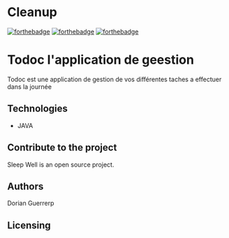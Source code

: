 # Cleanup

[![forthebadge](https://forthebadge.com/images/badges/cc-0.svg)](https://forthebadge.com) [![forthebadge](https://forthebadge.com/images/badges/made-with-javascript.svg)](https://forthebadge.com) [![forthebadge](https://forthebadge.com/images/badges/uses-css.svg)](https://forthebadge.com)

# Todoc l'application de geestion

Todoc est une application de gestion de vos différentes taches a effectuer dans la journée

## Technologies
- JAVA

## Contribute to the project

Sleep Well is an open source project.

## Authors

Dorian Guerrerp

## Licensing
